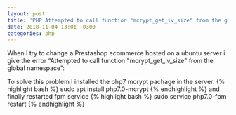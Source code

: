 ```yaml
---
layout: post
title: 'PHP Attempted to call function "mcrypt_get_iv_size" from the global namespace'
date: 2018-11-04 13:01 -0300
categories: php
---
```


When I try to change a Prestashop ecommerce hosted on a ubuntu server i give the error “Attempted to call function \"mcrypt_get_iv_size\" from the global namespace”:

To solve this problem I installed the php7 mcrypt pachage in the server.
{% highlight bash %}
sudo apt install php7.0-mcrypt
{% endhighlight %}
and finally restarted fpm  service
{% highlight bash %}
sudo service php7.0-fpm restart
{% endhighlight %}

